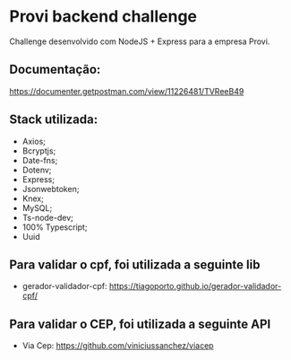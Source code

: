 # Provi backend challenge
Challenge desenvolvido com NodeJS + Express para a empresa Provi.

## Documentação:
https://documenter.getpostman.com/view/11226481/TVReeB49

## Stack utilizada:
- Axios;
- Bcryptjs;
- Date-fns;
- Dotenv;
- Express;
- Jsonwebtoken;
- Knex;
- MySQL;
- Ts-node-dev;
- 100% Typescript;
- Uuid
    
## Para validar o cpf, foi utilizada a seguinte lib
- gerador-validador-cpf: https://tiagoporto.github.io/gerador-validador-cpf/
    
## Para validar o CEP, foi utilizada a seguinte API
- Via Cep: https://github.com/viniciussanchez/viacep
